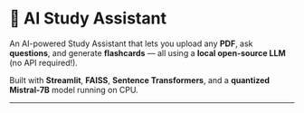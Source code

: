 # 🤖 AI Study Assistant

An AI-powered Study Assistant that lets you upload any **PDF**, ask **questions**, and generate **flashcards** — all using a **local open-source LLM** (no API required!).

Built with **Streamlit**, **FAISS**, **Sentence Transformers**, and a **quantized Mistral-7B** model running on CPU.

---
